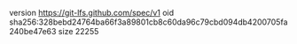 version https://git-lfs.github.com/spec/v1
oid sha256:328bebd24764ba66f3a89801cb8c60da96c79cbd094db4200705fa240be47e63
size 22255
